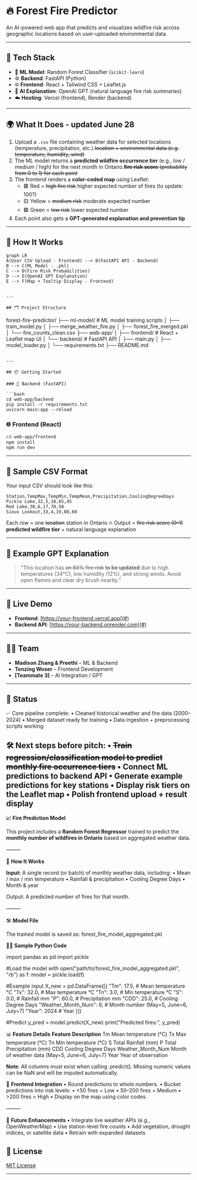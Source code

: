 # 🔥 Forest Fire Predictor

An AI-powered web app that predicts and visualizes wildfire risk across geographic locations based on user-uploaded environmental data.

---

## 🚀 Tech Stack

- 🧠 **ML Model**: Random Forest Classifier (`scikit-learn`)
- ⚙️ **Backend**: FastAPI (Python)
- 🌐 **Frontend**: React + Tailwind CSS + Leaflet.js
- 🤖 **AI Explanation**: OpenAI GPT (natural language fire risk summaries)
- ☁️ **Hosting**: Vercel (frontend), Render (backend)

---

## 🌍 What It Does - updated June 28

1. Upload a `.csv` file containing weather data for selected locations (temperature, precipitation, etc.).~~location + environmental data (e.g. temperature, humidity, wind)~~
2. The ML model returns a **predicted wildfire occurrence tier** (e.g., low / medium / high) for the next month in Ontario.~~**fire risk score** (probability from 0 to 1) for each point~~
3. The frontend renders a **color-coded map** using Leaflet:
   - 🟥 Red = ~~high fire risk~~ higher expected number of fires (to update: 100?)
   - 🟨 Yellow = ~~medium risk~~ moderate expected number
   - 🟩 Green = ~~low risk~~ lower expected number
4. Each point also gets a **GPT-generated explanation and prevention tip**

---

## 🧠 How It Works

```mermaid
graph LR
A(User CSV Upload - Frontend) --> B(FastAPI API - Backend)
B --> C(ML Model - .pkl)
C --> D(Fire Risk Probabilities)
D --> E(OpenAI GPT Explanation)
E --> F(Map + Tooltip Display - Frontend)


---

## 🗂️ Project Structure

```
forest-fire-predictor/
├── ml-model/              # ML model training scripts
│   ├── train_model.py
│   ├── merge_weather_fire.py
│   ├── forest_fire_merged.pkl
│   └── fire_counts_clean.csv
├── web-app/
│   ├── frontend/          # React + Leaflet map UI
│   └── backend/           # FastAPI API
│       ├── main.py
│       ├── model_loader.py
│       └── requirements.txt
├── README.md
```

---

## 📦 Getting Started

### 🔧 Backend (FastAPI)

```bash
cd web-app/backend
pip install -r requirements.txt
uvicorn main:app --reload
```

### 🌐 Frontend (React)

```bash
cd web-app/frontend
npm install
npm run dev
```

---

## 📁 Sample CSV Format

Your input CSV should look like this:

```csv
Station,TempMax,TempMin,TempMean,Precipitation,CoolingDegreeDays
Pickle Lake,32,5,18,65,45
Red Lake,30,6,17,70,50
Sioux Lookout,33,4,19,80,60

```

Each row = one ~~location~~ station in Ontario
🔥 Output = ~~fire risk score (0–1)~~ **predicted wildfire tier** + natural language explanation

---

## 🤖 Example GPT Explanation

> “This location has ~~an 83% fire risk~~ **to be updated** due to high temperatures (34°C), low humidity (12%), and strong winds. Avoid open flames and clear dry brush nearby.”

---

## 📍 Live Demo

* **Frontend**: [https://your-frontend.vercel.app](#)
* **Backend API**: [https://your-backend.onrender.com](#)

---

## 🧑‍💻 Team

* **Madison Zhang & Preethi** – ML & Backend
* **Tenzing Woser** – Frontend Development
* **\[Teammate 3]** – AI Integration / GPT

---

## 🏁 Status

✅ Core pipeline complete:
	•	Cleaned historical weather and fire data (2000–2024)
	•	Merged dataset ready for training
	•	Data ingestion + preprocessing scripts working

🛠️ Next steps before pitch:
	•	~~Train regression/classification model to predict monthly fire occurrence tiers~~
	•	Connect ML predictions to backend API
	•	Generate example predictions for key stations
	•	Display risk tiers on the Leaflet map
	•	Polish frontend upload + result display
---
**📈 Fire Prediction Model**

This project includes a **Random Forest Regressor** trained to predict the **monthly number of wildfires in Ontario** based on aggregated weather data.

⸻

🎯 **How It Works**

**Input:**
A single record (or batch) of monthly weather data, including:
	•	Mean / max / min temperature
	•	Rainfall & precipitation
	•	Cooling Degree Days
	•	Month & year

Output:
A predicted number of fires for that month.

⸻

🛠️ **Model File**

The trained model is saved as:
forest_fire_model_aggregated.pkl

🧑‍💻 **Sample Python Code**

import pandas as pd
import pickle

#Load the model
with open("path/to/forest_fire_model_aggregated.pkl", "rb") as f:
    model = pickle.load(f)

#Example input
X_new = pd.DataFrame([{
    "Tm": 17.5,                # Mean temperature °C
    "Tx": 32.0,                # Max temperature °C
    "Tn": 3.0,                 # Min temperature °C
    "S": 0.0,                  # Rainfall mm
    "P": 60.0,                 # Precipitation mm
    "CDD": 25.0,               # Cooling Degree Days
    "Weather_Month_Num": 6,    # Month number (May=5, June=6, July=7)
    "Year": 2024               # Year
}])

#Predict
y_pred = model.predict(X_new)
print("Predicted fires:", y_pred)

📊 **Feature Details**
**Feature					Description**
Tm					Mean temperature (°C)
Tx					Max temperature (°C)
Tn					Min temperature (°C)
S					Total Rainfall (mm)
P					Total Precipitation (mm)
CDD					Cooling Degree Days
Weather_Month_Num			Month of weather data (May=5, June=6, July=7)
Year					Year of observation

**Note**: All columns must exist when calling .predict(). Missing numeric values can be NaN and will be imputed automatically.

🎨 **Frontend Integration**
	•	Round predictions to whole numbers.
	•	Bucket predictions into risk levels:
	•	<50 fires = Low
	•	50–200 fires = Medium
	•	>200 fires = High
	•	Display on the map using color codes.

⸻

🔄 **Future Enhancements**
	•	Integrate live weather APIs (e.g., OpenWeatherMap)
	•	Use station-level fire counts
	•	Add vegetation, drought indices, or satellite data
	•	Retrain with expanded datasets

## 📜 License

[MIT License](LICENSE)

---
